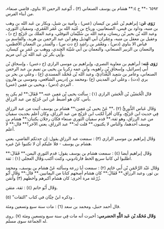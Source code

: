 ٦٥٩٢ -** خ ٤:** هشام بن يوسف الصنعاني (٣) ، أَبُوعبد الرحمن الا بناوي، قاضي صنعاء، من أبناء الفرس.

**رَوَى عَن:** إبراهيم بْن عُمَر بن كيسان (عس) ، وأمية بن شبل، وبكار بن عَبد الله بن وهب بن منبه، وداود بن قيس، الصنعانيين، ورباح بن عُبَيد الله بن عُمَر العُمَري، وسفيان الثوري، وعبد الله بْن بحير بْن ريسان، وعبد الله بن سُلَيْمان النوفلي، وعبد الملك بن جُرَيْج (خ د) ، وعقيل بن معقل بن منبه، وعِمْران أبي الهذيل وهو ابن عبد الرحمن بن هربد، والقاسم بن فياض الا بناوي (دس) ، ومَعْمَر بن راشِد (خ دت س) ، والمنذر بن النعمان الأفطس، والنعمان بن الزبير الصنعاني، والنعمان بن أَبي شَيْبَة الجندي، ووهب بن عُمَر بن كيسان، وأَبِي بكر بْن عَبد الله بْن أَبي مريم.

**رَوَى عَنه:** أبراهيم بن معاوية النصري، وإبراهيم بن موسى الرازي (خ دعس) ، وإسحاق بْن أَبي إسرائيل، وإسحاق بْن راهويه، وابن عمه زكريا بن يحيى بن تميم بن عبد الرحمن الصنعاني، وعامر بن سَعِيد الْبَغْدَادِيّ، وعبد الله بْن مُحَمَّد المسندي (خ) ، وعلي بن بحر بن بري (دت) ، وعلي ابن المديني (خ) ،ومحمد بن إدريس الشافعي، وموسى بن هارون البردي (دس) ، ويحيى بن مَعِين (عس) .

قال الْحُسَيْن بْن الْحَسَن الرازي (١) : سألت يحيى بْن مَعِين عنه،** فَقَالَ:** لم يكن بِهِ بأس، كان هو أضبط عَن ابن جُرَيْج من عبد الرزاق.

وَقَال عَباس الدُّورِيُّ (٢) ،** عَنْ يحيى بْن مَعِين:** هشام بن يوسف أثبت من عبد الرزاق فِي حديث ابن جُرَيْج، وكان أقرأ لكتب ابن جُرَيْج من عبد الرزاق، وكان أعلم بحديث سفيان من عبد الرزاق، وهو ثقة،** قدم سفيان الثوري صنعاء فكان رجلان يكتبان:** هشام بن يوسف أحدهما، والناس لا يكتبون.** قلت له:** عبد الرزاق، يعني الآخر؟** قال:** لا أعلم.

وَقَال إبراهيم بن موسى الرازي (٣) : سمعت عبد الرزاق يقول: إن حدثكم القاضي، يعني هشام بن يوسف - فلا عليكم أن لا تكتبوا عَنْ غيره.

وَقَال إبراهيم أيضا (٤) : سمعت هشام بن يوسف يقول: قدم الثوري اليمن،** فَقَالَ:** اطلبوا لي كاتبا سريع الخط فارتادوني، وكنت أكتب.وَقَال العجلي (١) : ثقة.

وَقَال عَبْد الرَّحْمَنِ بْن أَبي حَاتِم (٢) : سمعت أبا زرعة وسألته عَنْ هشام بن يوسف، ومحمد بن ثور، وعبد الرزاق،** فَقَالَ:** كان هشام أصحهم كتابا من اليمانيين.** قال:** وَقَال أَبُو زُرْعَة مرة أخرى: كان هشام أكبرهم وأخطهم (٣) وأتقن.

وَقَال أَبُو حاتم (٤) : ثقة، متقن.

وذكره ابنُ حِبَّان في كتاب "الثقات" (٥) .

قال أحمد حنبل، ومحمد بن سعد (٦) : مات سنة سبع وتسعين ومئة.

**وَقَال مُحَمَّد بْن عَبد اللَّهِ الحضرمي:** أخبرت أنه مات فِي سنة سبع وتسعين ومئة (٧) .روى له الجماعة سوى مسلم.